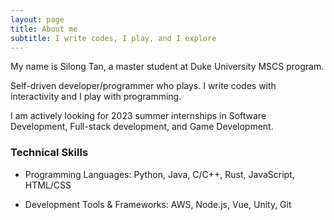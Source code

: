 ```yaml
---
layout: page
title: About me
subtitle: I write codes, I play, and I explore
---
```


My name is Silong Tan, a master student at Duke University MSCS program.

Self-driven developer/programmer who plays. I write codes with interactivity and I play with programming.

I am actively looking for 2023 summer internships in Software Development, Full-stack development, and Game Development.


### Technical Skills

* Programming Languages: Python, Java, C/C++, Rust, JavaScript, HTML/CSS

* Development Tools & Frameworks: AWS, Node.js, Vue, Unity, Git

